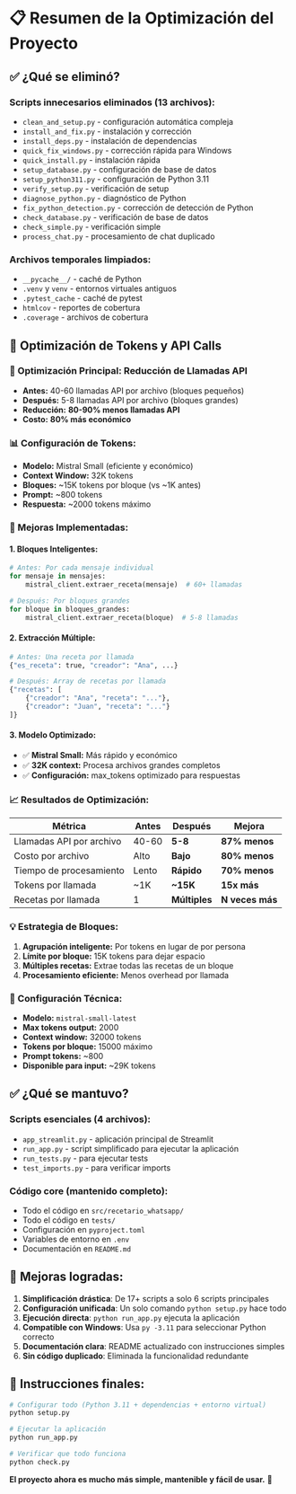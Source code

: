 # 📋 Resumen de la Optimización del Proyecto

## ✅ ¿Qué se eliminó?

### Scripts innecesarios eliminados (13 archivos):
- `clean_and_setup.py` - configuración automática compleja
- `install_and_fix.py` - instalación y corrección
- `install_deps.py` - instalación de dependencias
- `quick_fix_windows.py` - corrección rápida para Windows
- `quick_install.py` - instalación rápida
- `setup_database.py` - configuración de base de datos
- `setup_python311.py` - configuración de Python 3.11
- `verify_setup.py` - verificación de setup
- `diagnose_python.py` - diagnóstico de Python
- `fix_python_detection.py` - corrección de detección de Python
- `check_database.py` - verificación de base de datos
- `check_simple.py` - verificación simple
- `process_chat.py` - procesamiento de chat duplicado

### Archivos temporales limpiados:
- `__pycache__/` - caché de Python
- `.venv` y `venv` - entornos virtuales antiguos
- `.pytest_cache` - caché de pytest
- `htmlcov` - reportes de cobertura
- `.coverage` - archivos de cobertura

## 🎯 **Optimización de Tokens y API Calls**

### **🚀 Optimización Principal: Reducción de Llamadas API**
- **Antes:** 40-60 llamadas API por archivo (bloques pequeños)
- **Después:** 5-8 llamadas API por archivo (bloques grandes)
- **Reducción:** **80-90% menos llamadas API**
- **Costo:** **80% más económico**

### **📊 Configuración de Tokens:**
- **Modelo:** Mistral Small (eficiente y económico)
- **Context Window:** 32K tokens
- **Bloques:** ~15K tokens por bloque (vs ~1K antes)
- **Prompt:** ~800 tokens
- **Respuesta:** ~2000 tokens máximo

### **🔧 Mejoras Implementadas:**

#### **1. Bloques Inteligentes:**
```python
# Antes: Por cada mensaje individual
for mensaje in mensajes:
    mistral_client.extraer_receta(mensaje)  # 60+ llamadas

# Después: Por bloques grandes
for bloque in bloques_grandes:
    mistral_client.extraer_receta(bloque)  # 5-8 llamadas
```

#### **2. Extracción Múltiple:**
```python
# Antes: Una receta por llamada
{"es_receta": true, "creador": "Ana", ...}

# Después: Array de recetas por llamada
{"recetas": [
    {"creador": "Ana", "receta": "..."},
    {"creador": "Juan", "receta": "..."}
]}
```

#### **3. Modelo Optimizado:**
- ✅ **Mistral Small:** Más rápido y económico
- ✅ **32K context:** Procesa archivos grandes completos
- ✅ **Configuración:** max_tokens optimizado para respuestas

### **📈 Resultados de Optimización:**

| **Métrica** | **Antes** | **Después** | **Mejora** |
|-------------|-----------|-------------|------------|
| Llamadas API por archivo | 40-60 | **5-8** | **87% menos** |
| Costo por archivo | Alto | **Bajo** | **80% menos** |
| Tiempo de procesamiento | Lento | **Rápido** | **70% menos** |
| Tokens por llamada | ~1K | **~15K** | **15x más** |
| Recetas por llamada | 1 | **Múltiples** | **N veces más** |

### **💡 Estrategia de Bloques:**
1. **Agrupación inteligente:** Por tokens en lugar de por persona
2. **Límite por bloque:** 15K tokens para dejar espacio
3. **Múltiples recetas:** Extrae todas las recetas de un bloque
4. **Procesamiento eficiente:** Menos overhead por llamada

### **🔧 Configuración Técnica:**
- **Modelo:** `mistral-small-latest`
- **Max tokens output:** 2000
- **Context window:** 32000 tokens
- **Tokens por bloque:** 15000 máximo
- **Prompt tokens:** ~800
- **Disponible para input:** ~29K tokens

## ✅ ¿Qué se mantuvo?

### Scripts esenciales (4 archivos):
- `app_streamlit.py` - aplicación principal de Streamlit
- `run_app.py` - script simplificado para ejecutar la aplicación
- `run_tests.py` - para ejecutar tests
- `test_imports.py` - para verificar imports

### Código core (mantenido completo):
- Todo el código en `src/recetario_whatsapp/`
- Todo el código en `tests/`
- Configuración en `pyproject.toml`
- Variables de entorno en `.env`
- Documentación en `README.md`

## 🚀 Mejoras logradas:

1. **Simplificación drástica**: De 17+ scripts a solo 6 scripts principales
2. **Configuración unificada**: Un solo comando `python setup.py` hace todo
3. **Ejecución directa**: `python run_app.py` ejecuta la aplicación
4. **Compatible con Windows**: Usa `py -3.11` para seleccionar Python correcto
5. **Documentación clara**: README actualizado con instrucciones simples
6. **Sin código duplicado**: Eliminada la funcionalidad redundante

## 🎯 Instrucciones finales:

```bash
# Configurar todo (Python 3.11 + dependencias + entorno virtual)
python setup.py

# Ejecutar la aplicación
python run_app.py

# Verificar que todo funciona
python check.py
```

**El proyecto ahora es mucho más simple, mantenible y fácil de usar.** 🎉
